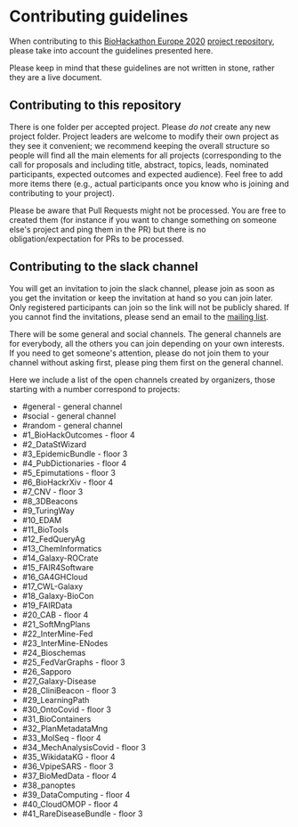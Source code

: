 # Contributing guidelines

When contributing to this [BioHackathon Europe 2020](biohackathon-europe.org/) [project repository](https://github.com/elixir-europe/BioHackathon-projects-2020), please take into account the guidelines presented here.

Please keep in mind that these guidelines are not written in stone, rather they are a live document.

## Contributing to this repository

There is one folder per accepted project. Please *do not* create any new project folder. Project leaders are welcome to modify their own project as they see it convenient; we recommend keeping the overall structure so people will find all the main elements for all projects (corresponding to the call for proposals and including title, abstract, topics, leads, nominated participants, expected outcomes and expected audience). Feel free to add more items there (e.g., actual participants once you know who is joining and contributing to your project).

Please be aware that Pull Requests might not be processed. You are free to created them (for instance if you want to change something on someone else's project and ping them in the PR) but there is no obligation/expectation for PRs to be processed. 

## Contributing to the slack channel

You will get an invitation to join the slack channel, please join as soon as you get the invitation or keep the invitation at hand so you can join later. Only registered participants can join so the link will not be publicly shared. If you cannot find the invitations, please send an email to the [mailing list](mailto:biohackathon-europe@elixir-europe.org).

There will be some general and social channels. The general channels are for everybody, all the others you can join depending on your own interests. If you need to get someone's attention, please do not join them to your channel without asking first, please ping them first on the general channel.

Here we include a list of the open channels created by organizers, those starting with a number correspond to projects:
* #general - general channel
* #social - general channel
* #random - general channel
* #1_BioHackOutcomes - floor 4
* #2_DataStWizard
* #3_EpidemicBundle - floor 3
* #4_PubDictionaries - floor 4
* #5_Epimutations - floor 3
* #6_BioHackrXiv - floor 4
* #7_CNV - floor 3
* #8_3DBeacons
* #9_TuringWay
* #10_EDAM
* #11_BioTools
* #12_FedQueryAg
* #13_ChemInformatics
* #14_Galaxy-ROCrate
* #15_FAIR4Software
* #16_GA4GHCloud
* #17_CWL-Galaxy
* #18_Galaxy-BioCon
* #19_FAIRData
* #20_CAB - floor 4
* #21_SoftMngPlans
* #22_InterMine-Fed
* #23_InterMine-ENodes
* #24_Bioschemas
* #25_FedVarGraphs - floor 3
* #26_Sapporo
* #27_Galaxy-Disease
* #28_CliniBeacon - floor 3
* #29_LearningPath
* #30_OntoCovid - floor 3
* #31_BioContainers
* #32_PlanMetadataMng
* #33_MolSeq - floor 4
* #34_MechAnalysisCovid - floor 3
* #35_WikidataKG - floor 4
* #36_VpipeSARS - floor 3
* #37_BioMedData - floor 4
* #38_panoptes
* #39_DataComputing - floor 4
* #40_CloudOMOP - floor 4
* #41_RareDiseaseBundle - floor 3
